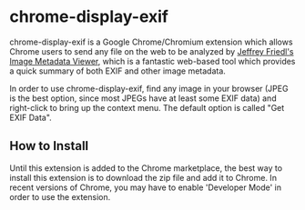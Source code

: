 chrome-display-exif
======================

chrome-display-exif is a Google Chrome/Chromium extension which allows Chrome users to send any file on the web 
to be analyzed by [Jeffrey Friedl's Image Metadata Viewer](http://regex.info/exif.cgi), which is a fantastic web-based
tool which provides a quick summary of both EXIF and other image metadata.

In order to use chrome-display-exif, find any image in your browser (JPEG is the best option, since 
most JPEGs have at least some EXIF data) and right-click to bring up the context menu. 
The default option is called "Get EXIF Data". 


How to Install
---
Until this extension is added to the Chrome marketplace, the best way to install this extension is 
to download the zip file and add it to Chrome. 
In recent versions of Chrome, you may have to enable 'Developer Mode' in order to use the extension.
